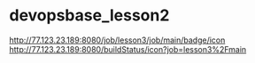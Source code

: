 # devopsbase_lesson2
http://77.123.23.189:8080/job/lesson3/job/main/badge/icon
http://77.123.23.189:8080/buildStatus/icon?job=lesson3%2Fmain
